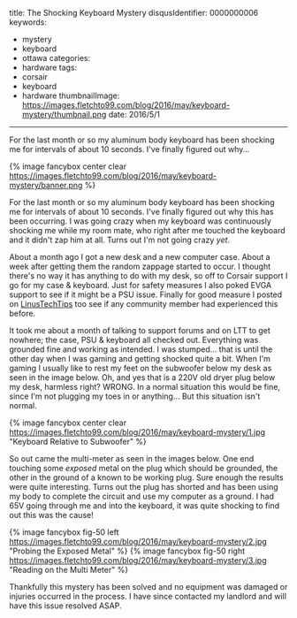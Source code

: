 title: The Shocking Keyboard Mystery
disqusIdentifier: 0000000006
keywords:
- mystery
- keyboard
- ottawa
categories:
- hardware
tags:
- corsair
- keyboard
- hardware
thumbnailImage: https://images.fletchto99.com/blog/2016/may/keyboard-mystery/thumbnail.png
date: 2016/5/1
---

For the last month or so my aluminum body keyboard has been shocking me for intervals of about 10 seconds. I've finally figured out why...
<!-- excerpt -->

{% image fancybox center clear https://images.fletchto99.com/blog/2016/may/keyboard-mystery/banner.png %}

For the last month or so my aluminum body keyboard has been shocking me for intervals of about 10 seconds. I've finally figured out why this has been occurring. I was going crazy when my keyboard was continuously shocking me while my room mate, who right after me touched the keyboard and it didn't zap him at all. Turns out I'm not going crazy *yet*.

About a month ago I got a new desk and a new computer case. About a week after getting them the random zappage started to occur. I thought there's no way it has anything to do with my desk, so off to Corsair support I go for my case & keyboard. Just for safety measures I also poked EVGA support to see if it might be a PSU issue. Finally for good measure I posted on [LinusTechTips](https://linustechtips.com/main/topic/585942-my-keyboard-zapped-me-is-this-normal/) too see if any community member had experienced this before.

It took me about a month of talking to support forums and on LTT to get nowhere; the case, PSU & keyboard all checked out. Everything was grounded fine and working as intended. I was stumped... that is until the other day when I was gaming and getting shocked quite a bit. When I'm gaming I usually like to rest my feet on the subwoofer below my desk as seen in the image below. Oh, and yes that is a 220V old dryer plug below my desk, harmless right? WRONG. In a normal situation this would be fine, since I'm not plugging my toes in or anything... But this situation isn't normal.

{% image fancybox center clear https://images.fletchto99.com/blog/2016/may/keyboard-mystery/1.jpg "Keyboard Relative to Subwoofer" %}


So out came the multi-meter as seen in the images below. One end touching some *exposed* metal on the plug which should be grounded, the other in the ground of a known to be working plug. Sure enough the results were quite interesting. Turns out the plug has shorted and has been using my body to complete the circuit and use my computer as a ground. I had 65V going through me and into the keyboard, it was quite shocking to find out this was the cause!

{% image fancybox fig-50 left https://images.fletchto99.com/blog/2016/may/keyboard-mystery/2.jpg "Probing the Exposed Metal" %} {% image fancybox fig-50 right https://images.fletchto99.com/blog/2016/may/keyboard-mystery/3.jpg "Reading on the Multi Meter" %}

Thankfully this mystery has been solved and no equipment was damaged or injuries occurred in the process. I have since contacted my landlord and will have this issue resolved ASAP.

<!-- more -->
